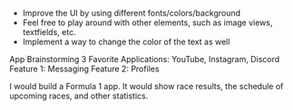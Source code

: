 - Improve the UI by using different fonts/colors/background
- Feel free to play around with other elements, such as image views, textfields, etc.
- Implement a way to change the color of the text as well

App Brainstorming
3 Favorite Applications:
YouTube, Instagram, Discord
Feature 1: Messaging
Feature 2: Profiles

I would build a Formula 1 app. It would show race results, the schedule of upcoming races, and other statistics.
